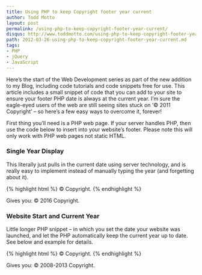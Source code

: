 ```yaml
---
title: Using PHP to keep Copyright footer year current
author: Todd Motto
layout: post
permalink: /using-php-to-keep-copyright-footer-year-current/
disqus: http://www.toddmotto.com/using-php-to-keep-copyright-footer-year-current
path: 2012-03-26-using-php-to-keep-copyright-footer-year-current.md
tags:
- PHP
- jQuery
- JavaScript
---
```


Here’s the start of the Web Development series as part of the new addition to my Blog, including code tutorials and code snippets free for use. This article includes a small snippet of code that you can add to your site to ensure your footer PHP date is always at the current year. I’m sure the eagle-eyed users of the web are still seeing sites stuck on ‘© 2011 Copyright’ – so here’s a few easy ways to overcome it, forever!

First thing you’ll need is a PHP web page. If your server handles PHP, then use the code below to insert into your website’s footer. Please note this will only work with PHP web pages not static HTML.

### Single Year Display

This literally just pulls in the current date using server technology, and is really easy to implement instead of manually typing the year (and forgetting about it).

{% highlight html %}
&copy; <?php echo date("Y"); ?> Copyright.
{% endhighlight %}

Gives you: &copy; 2016 Copyright.

### Website Start and Current Year

Little longer PHP snippet – in which you set the date your website was launched, and let the PHP automatically keep the current year up to date. See below and example for details.

{% highlight html %}
&copy; <?php
$copyYear = 2008; // Set your website start date
$curYear = date('Y'); // Keeps the second year updated
echo $copyYear . (($copyYear != $curYear) ? '-' . $curYear : '');
?> Copyright.
{% endhighlight %}

Gives you: © 2008-2013 Copyright.
